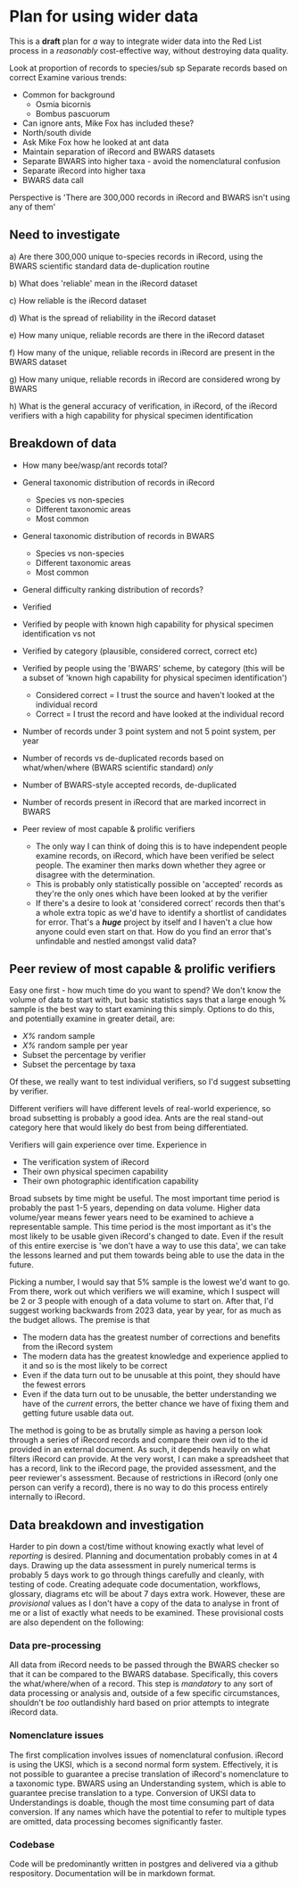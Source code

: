 # Plan for using wider data
This is a **draft** plan for *a* way to integrate wider data into the Red List process in a *reasonably* cost-effective way, without destroying data quality.

Look at proportion of records to species/sub sp
Separate records based on correct 
Examine various trends:
- Common for background
  - Osmia bicornis
  - Bombus pascuorum
- Can ignore ants, Mike Fox has included these?
- North/south divide
- Ask Mike Fox how he looked at ant data
- Maintain separation of iRecord and BWARS datasets
- Separate BWARS into higher taxa - avoid the nomenclatural confusion
- Separate iRecord into higher taxa
- BWARS data call

Perspective is 'There are 300,000 records in iRecord and BWARS isn't using any of them'

## Need to investigate 

a) Are there 300,000 unique to-species records in iRecord, using the BWARS scientific standard data de-duplication routine

b) What does 'reliable' mean in the iRecord dataset

c) How reliable is the iRecord dataset

d) What is the spread of reliability in the iRecord dataset

e) How many unique, reliable records are there in the iRecord dataset

f) How many of the unique, reliable records in iRecord are present in the BWARS dataset

g) How many unique, reliable records in iRecord are considered wrong by BWARS

h) What is the general accuracy of verification, in iRecord, of the iRecord verifiers with a high capability for physical specimen identification

## Breakdown of data

- How many bee/wasp/ant records total?
- General taxonomic distribution of records in iRecord
  - Species vs non-species
  - Different taxonomic areas
  - Most common
- General taxonomic distribution of records in BWARS
  - Species vs non-species
  - Different taxonomic areas
  - Most common
- General difficulty ranking distribution of records?
- Verified
- Verified by people with known high capability for physical specimen identification vs not
- Verified by category (plausible, considered correct, correct etc)
- Verified by people using the 'BWARS' scheme, by category (this will be a subset of 'known high capability for physical specimen identification')
  - Considered correct = I trust the source and haven't looked at the individual record
  - Correct = I trust the record and have looked at the individual record
- Number of records under 3 point system and not 5 point system, per year
- Number of records vs de-duplicated records based on what/when/where (BWARS scientific standard) *only*
- Number of BWARS-style accepted records, de-duplicated
- Number of records present in iRecord that are marked incorrect in BWARS

- Peer review of most capable & prolific verifiers
  - The only way I can think of doing this is to have independent people examine records, on iRecord, which have been verified be select people. The examiner then marks down whether they agree or disagree with the determination.
  - This is probably only statistically possible on 'accepted' records as they're the only ones which have been looked at by the verifier
  - If there's a desire to look at 'considered correct' records then that's a whole extra topic as we'd have to identify a shortlist of candidates for error. That's a ***huge*** project by itself and I haven't a clue how anyone could even start on that. How do you find an error that's unfindable and nestled amongst valid data?

## Peer review of most capable & prolific verifiers
Easy one first - how much time do you want to spend? We don't know the volume of data to start with, but basic statistics says that a large enough % sample is the best way to start examining this simply. Options to do this, and potentially examine in greater detail, are:

- *X%* random sample
- *X%* random sample per year
- Subset the percentage by verifier
- Subset the percentage by taxa

Of these, we really want to test individual verifiers, so I'd suggest subsetting by verifier.

Different verifiers will have different levels of real-world experience, so broad subsetting is probably a good idea. Ants are the real stand-out category here that would likely do best from being differentiated.

Verifiers will gain experience over time. Experience in
  - The verification system of iRecord
  - Their own physical specimen capability
  - Their own photographic identification capability

Broad subsets by time might be useful. The most important time period is probably the past 1-5 years, depending on data volume. Higher data volume/year means fewer years need to be examined to achieve a representable sample. This time period is the most important as it's the most likely to be usable given iRecord's changed to date. Even if the result of this entire exercise is 'we don't have a way to use this data', we can take the lessons learned and put them towards being able to use the data in the future.

Picking a number, I would say that 5% sample is the lowest we'd want to go. From there, work out which verifiers we will examine, which I suspect will be 2 or 3 people with enough of a data volume to start on. After that, I'd suggest working backwards from 2023 data, year by year, for as much as the budget allows. The premise is that
 - The modern data has the greatest number of corrections and benefits from the iRecord system
 - The modern data has the greatest knowledge and experience applied to it and so is the most likely to be correct
 - Even if the data turn out to be unusable at this point, they should have the fewest errors
 - Even if the data turn out to be unusable, the better understanding we have of the *current* errors, the better chance we have of fixing them and getting future usable data out.

The method is going to be as brutally simple as having a person look through a series of iRecord records and compare their own id to the id provided in an external document. As such, it depends heavily on what filters iRecord can provide. At the very worst, I can make a spreadsheet that has a record, link to the iRecord page, the provided assessment, and the peer reviewer's assessment. Because of restrictions in iRecord (only one person can verify a record), there is no way to do this process entirely internally to iRecord.

## Data breakdown and investigation

Harder to pin down a cost/time without knowing exactly what level of *reporting* is desired. Planning and documentation probably comes in at 4 days. Drawing up the data assessment in purely numerical terms is probably 5 days work to go through things carefully and cleanly, with testing of code. Creating adequate code documentation, workflows, glossary, diagrams etc will be about 7 days extra work. However, these are *provisional* values as I don't have a copy of the data to analyse in front of me or a list of exactly what needs to be examined. These provisional costs are also dependent on the following:

### Data pre-processing
All data from iRecord needs to be passed through the BWARS checker so that it can be compared to the BWARS database. Specifically, this covers the what/where/when of a record. This step is *mandatory* to any sort of data processing or analysis and, outside of a few specific circumstances, shouldn't be *too* outlandishly hard based on prior attempts to integrate iRecord data.

### Nomenclature issues
The first complication involves issues of nomenclatural confusion. iRecord is using the UKSI, which is a second normal form system. Effectively, it is not possible to guarantee a precise translation of iRecord's nomenclature to a taxonomic type. BWARS using an Understanding system, which is able to guarantee precise translation to a type. Conversion of UKSI data to Understandings is doable, though the most time consuming part of data conversion. If any names which have the potential to refer to multiple types are omitted, data processing becomes significantly faster.

### Codebase
Code will be predominantly written in postgres and delivered via a github respository. Documentation will be in markdown format.